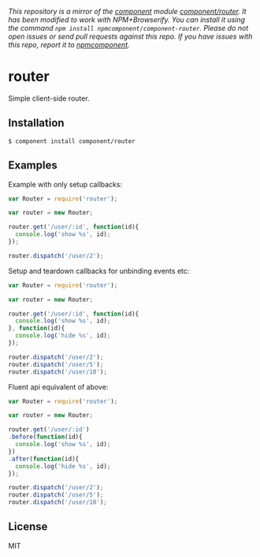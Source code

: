 *This repository is a mirror of the [component](http://component.io) module [component/router](http://github.com/component/router). It has been modified to work with NPM+Browserify. You can install it using the command `npm install npmcomponent/component-router`. Please do not open issues or send pull requests against this repo. If you have issues with this repo, report it to [npmcomponent](https://github.com/airportyh/npmcomponent).*

# router

  Simple client-side router.

## Installation

    $ component install component/router

## Examples

  Example with only setup callbacks:

```js
var Router = require('router');

var router = new Router;

router.get('/user/:id', function(id){
  console.log('show %s', id);
});

router.dispatch('/user/2');
```

  Setup and teardown callbacks for unbinding
  events etc:

```js
var Router = require('router');

var router = new Router;

router.get('/user/:id', function(id){
  console.log('show %s', id);
}, function(id){
  console.log('hide %s', id);
});

router.dispatch('/user/2');
router.dispatch('/user/5');
router.dispatch('/user/10');
```

  Fluent api equivalent of above:

```js
var Router = require('router');

var router = new Router;

router.get('/user/:id')
.before(function(id){
  console.log('show %s', id);
})
.after(function(id){
  console.log('hide %s', id);
});

router.dispatch('/user/2');
router.dispatch('/user/5');
router.dispatch('/user/10');
```

## License

  MIT

